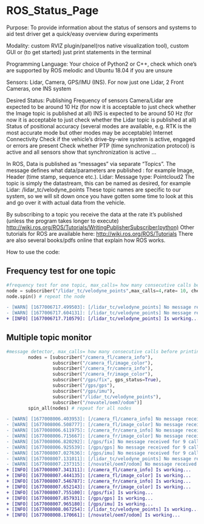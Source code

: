 # ROS_Status_Page
Purpose: To provide information about the status of sensors and systems to aid test driver get a quick/easy overview during experiments

Modality: custom RVIZ plugin/panel(ros native visualization tool), custom GUI or (to get started) just print statements in the terminal

Programming Language: Your choice of Python2 or C++, check which one’s are supported by ROS melodic and Ubuntu 18.04 if you are unsure

Sensors: Lidar, Camera, GPS/IMU (INS). 
For now just one Lidar, 2 Front Cameras, one INS system

Desired Status: 
Publishing Frequency of sensors 
Camera/Lidar are expected to be around 10 Hz (for now it is acceptable to just check whether the Image topic is published at all) 
INS is expected to be around 50 Hz (for now it is acceptable to just check whether the Lidar topic is published at all) 
Status of positional accuracy (several modes are available, e.g. RTK is the most accurate mode but other modes may be acceptable)
Internet Connectivity
Check if the vehicle’s drive-by-wire system is active, engaged or errors are present
Check whether PTP (time synchronization protocol) is active and all sensors show that synchronization is active
…

In ROS, Data is published as “messages” via separate “Topics”. 
The message defines what data/parameters are published : for example Image, Header (time stamp, sequence etc.). Lidar: Message type: Pointcloud2
The topic is simply the datastream, this can be named as desired, for example Lidar: /lidar_tc/velodyne_points
These topic names are specific to our system, so we will sit down once you have gotten some time to look at this and go over it with actual data from the vehicle. 

By subscribing to a topic you receive the data at the rate it’s published (unless the program takes longer to execute) http://wiki.ros.org/ROS/Tutorials/WritingPublisherSubscriber(python) 
Other tutorials for ROS are available here: http://wiki.ros.org/ROS/Tutorials 
There are also several books/pdfs online that explain how ROS works. 

<h> How to use the code: </h>

<h2> Frequency test for one topic </h2>

```python
#frequency test for one topic, max_calls= how many consecutive calls before printing warnning,rate= hz, check_period= how many times to check the topic, gps_status= enable gps accuracy testing
node = subscriber("/lidar_tc/velodyne_points",max_calls=4,rate= 10, check_period=-1, gps_status=False)
node.spin() # repeat the node
```
```diff
- [WARN] [1677006717.499503]: [/lidar_tc/velodyne_points] No message received for 33 calls on rate of 10 Hz.
- [WARN] [1677006717.604131]: [/lidar_tc/velodyne_points] No message received for 34 calls on rate of 10 Hz.
+ [INFO] [1677006717.710579]: [/lidar_tc/velodyne_points] Is working...
```

<h2> Multiple topic monitor </h2>

```python
#message detector, max_calls= how many consecutive calls before printing warnning, check_period= how many times to check for each topic before going to the next one, gps_status= enable gps accuracy testing.
        nodes = [subscriber("/camera_fl/camera_info"),
                 subscriber("/camera_fl/image_color"),
                 subscriber("/camera_fr/camera_info"),
                 subscriber("/camera_fr/image_color"),
                 subscriber("/gps/fix", gps_status=True),
                 subscriber("/gps/gps"),
                 subscriber("/gps/imu"),
                 subscriber("/lidar_tc/velodyne_points"),
                 subscriber("/novatel/oem7/odom")]
        spin_all(nodes) # repeat for all nodes
```

```diff
- [WARN] [1677008006.403953]: [/camera_fl/camera_info] No message received for 8 calls on rate of 10 Hz.
- [WARN] [1677008006.508777]: [/camera_fl/image_color] No message received for 8 calls on rate of 10 Hz.
- [WARN] [1677008006.611975]: [/camera_fr/camera_info] No message received for 8 calls on rate of 10 Hz.
- [WARN] [1677008006.715667]: [/camera_fr/image_color] No message received for 9 calls on rate of 10 Hz.
- [WARN] [1677008006.820292]: [/gps/fix] No message received for 9 calls on rate of 10 Hz.
- [WARN] [1677008006.925539]: [/gps/gps] No message received for 9 calls on rate of 10 Hz.
- [WARN] [1677008007.027636]: [/gps/imu] No message received for 9 calls on rate of 10 Hz.
- [WARN] [1677008007.131011]: [/lidar_tc/velodyne_points] No message received for 9 calls on rate of 10 Hz.
- [WARN] [1677008007.237315]: [/novatel/oem7/odom] No message received for 9 calls on rate of 10 Hz.
+ [INFO] [1677008007.341311]: [/camera_fl/camera_info] Is working...
+ [INFO] [1677008007.444135]: [/camera_fl/image_color] Is working...
+ [INFO] [1677008007.546787]: [/camera_fr/camera_info] Is working...
+ [INFO] [1677008007.652143]: [/camera_fr/image_color] Is working...
+ [INFO] [1677008007.755100]: [/gps/fix] Is working...
+ [INFO] [1677008007.857931]: [/gps/gps] Is working...
+ [INFO] [1677008007.965180]: [/gps/imu] Is working...
+ [INFO] [1677008008.067254]: [/lidar_tc/velodyne_points] Is working...
+ [INFO] [1677008008.170661]: [/novatel/oem7/odom] Is working...
```
